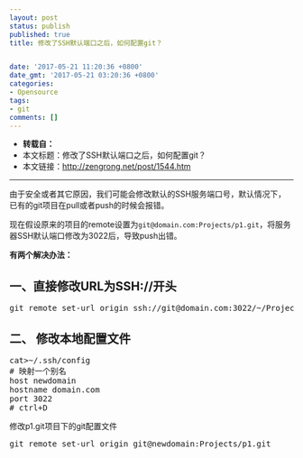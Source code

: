 ```yaml
---
layout: post
status: publish
published: true
title: 修改了SSH默认端口之后，如何配置git？


date: '2017-05-21 11:20:36 +0800'
date_gmt: '2017-05-21 03:20:36 +0800'
categories:
- Opensource
tags:
- git
comments: []
---
```

<div class="entry-content">
<div>
<ul>
<li><strong>转载自：</strong></li>
<li>本文标题：修改了SSH默认端口之后，如何配置git？</li>
<li>本文链接：<a href="http://zengrong.net/post/1544.htm">http://zengrong.net/post/1544.htm</a></li>
</ul>
</div>
<hr />
<p>由于安全或者其它原因，我们可能会修改默认的SSH服务端口号，默认情况下，已有的git项目在pull或者push的时候会报错。</p>
<p>现在假设原来的项目的remote设置为<code>git@domain.com:Projects/p1.git</code>，将服务器SSH默认端口修改为3022后，导致push出错。</p>
<p><strong>有两个解决办法：</strong><span id="more-1544"></span></p>
<h2>一、直接修改URL为SSH://开头</h2>
<pre lang="\"BASH\"">git remote set-url origin ssh://git@domain.com:3022/~/Projects/p1.git
</pre>
<h2>二、 修改本地配置文件</h2>
<pre lang="\"BASH\"">cat>~/.ssh/config
# 映射一个别名
host newdomain
hostname domain.com
port 3022
# ctrl+D
</pre>
<p>修改p1.git项目下的git配置文件</p>
<pre lang="\"BASH\"">git remote set-url origin git@newdomain:Projects/p1.git</pre>
</div>
